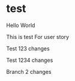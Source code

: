 # test
Hello World

This is test For user story

Test 123 changes

Test 1234 changes

Branch 2 changes